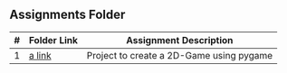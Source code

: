 ##  Assignments Folder

|   #   | Folder Link | Assignment Description |
| :---: | ----------- | ---------------------- |
|   1   |  [a link](https://github.com/Sravani0821/5443-2D-seelam/tree/main/assignments/P01) | Project to create a 2D-Game using pygame |
